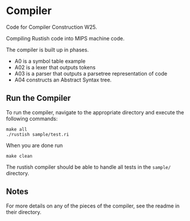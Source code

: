 # Compiler
Code for Compiler Construction W25.

Compiling Rustish code into MIPS machine code.

The compiler is built up in phases. 
- A0 is a symbol table example
- A02 is a lexer that outputs tokens
- A03 is a parser that outputs a parsetree representation of code
- A04 constructs an Abstract Syntax tree.

## Run the Compiler
To run the compiler, navigate to the appropriate directory and execute the following commands:
```
make all
./rustish sample/test.ri
```
When you are done run
```
make clean
```
The rustish compiler should be able to handle all tests in the `sample/` directory. 

## Notes
For more details on any of the pieces of the compiler, see the readme in their directory.